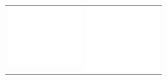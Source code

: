 <table cellspacing="0" cellpadding="0" style="border-collapse: collapse; border: none;"> 
  <tbody>
  <tr style="border: none;">
    <td width="400px" style="border: none; vertical-align: top;">
      <img src="https://github.com/kigary/kigary/blob/main/images/header.svg">
      <img src="https://github.com/kigary/kigary/blob/main/images/activity-community.svg">
      <img src="https://github.com/kigary/kigary/blob/main/images/repositories.svg">
    </td>
    <td width="400px" style="border: none; vertical-align: top;">
      <img src="https://github.com/kigary/kigary/blob/main/images/languages.svg">
      <img src="https://github.com/kigary/kigary/blob/main/images/recent-activity.svg">
    </td>
  </tr>
  </tbody>
</table>
